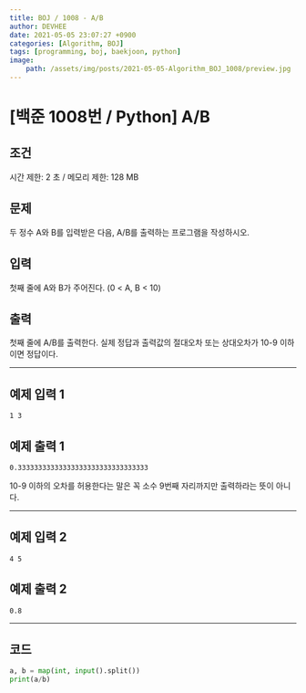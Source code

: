 ```yaml
---
title: BOJ / 1008 - A/B
author: DEVHEE
date: 2021-05-05 23:07:27 +0900
categories: [Algorithm, BOJ]
tags: [programming, boj, baekjoon, python]
image:
    path: /assets/img/posts/2021-05-05-Algorithm_BOJ_1008/preview.jpg
---
```


# **[백준 1008번 / Python] A/B**

## **조건**

시간 제한: 2 초 / 메모리 제한: 128 MB

## **문제**

두 정수 A와 B를 입력받은 다음, A/B를 출력하는 프로그램을 작성하시오.

## **입력**

첫째 줄에 A와 B가 주어진다. (0 < A, B < 10)

## **출력**

첫째 줄에 A/B를 출력한다. 실제 정답과 출력값의 절대오차 또는 상대오차가 10-9 이하이면 정답이다.

---

## **예제 입력 1**

```
1 3
```

## **예제 출력 1**

```
0.33333333333333333333333333333333
```

10-9 이하의 오차를 허용한다는 말은 꼭 소수 9번째 자리까지만 출력하라는 뜻이 아니다.

---

## **예제 입력 2**

```
4 5
```

## **예제 출력 2**

```
0.8
```

---

## **코드**

```python
a, b = map(int, input().split())
print(a/b)
```